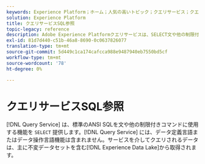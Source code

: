 ```yaml
---
keywords: Experience Platform；ホーム；人気の高いトピック；クエリサービス；クエリサービス；sql;sql参照；
solution: Experience Platform
title: クエリサービスSQL参照
topic-legacy: reference
description: Adobe Experience Platformクエリサービスは、SELECT文や他の制限付きコマンドに標準のANSI SQLを使用する機能を提供します。
exl-id: 81d7d440-c51b-46a8-8690-0c0637826077
translation-type: tm+mt
source-git-commit: 5d449c1ca174cafcca988e9487940eb7550bd5cf
workflow-type: tm+mt
source-wordcount: '78'
ht-degree: 0%

---
```


# クエリサービスSQL参照

[!DNL Query Service] は、標準のANSI SQLを文や他の制限付きコマンドに使用する機能を `SELECT` 提供します。[!DNL Query Service] には、データ定義言語またはデータ操作言語機能は含まれません。サービスを介してクエリされるデータは、主に不変データセットを含む[!DNL Experience Data Lake]から取得されます。
